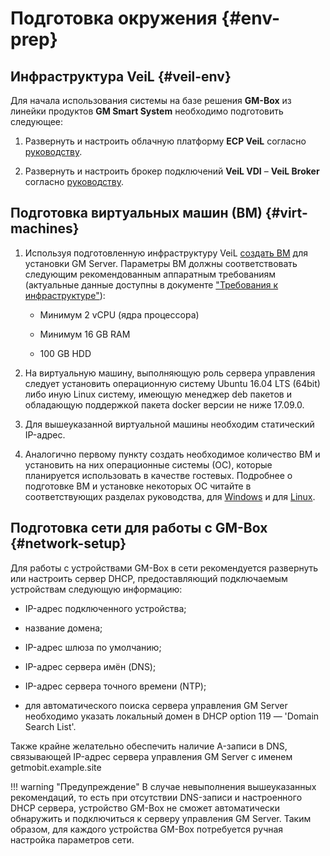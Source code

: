 # Подготовка окружения {#env-prep}

## Инфраструктура VeiL {#veil-env}

Для начала использования системы на базе решения **GM-Box** из линейки продуктов **GM Smart System** необходимо подготовить следующее:

1. Развернуть и настроить облачную платформу **ECP VeiL** согласно [руководству](https://veil.mashtab.org/docs/latest/).

1. Развернуть и настроить брокер подключений **VeiL VDI** – **VeiL Broker** согласно [руководству](https://veil.mashtab.org/vdi-docs/broker/engineer_guide/install/).

## Подготовка виртуальных машин (ВМ) {#virt-machines}

1. Используя подготовленную инфраструктуру VeiL [создать ВМ](https://veil.mashtab.org/docs/latest/base/operator_guide/domains/create/) для установки GM Server. Параметры ВМ должны соответствовать следующим рекомендованным аппаратным требованиям (актуальные данные доступны в документе ["Требования к инфраструктуре"](https://lk.getmobit.ru/cabinet-user/download-doc/40)):

    * Минимум 2 vCPU (ядра процессора)

    * Минимум 16 GB RAM

    * 100 GB HDD

1. На виртуальную машину, выполняющую роль сервера управления следует установить операционную систему Ubuntu 16.04 LTS (64bit) либо иную Linux систему, имеющую менеджер deb пакетов и обладающую поддержкой пакета docker версии не ниже 17.09.0.

1. Для вышеуказанной виртуальной машины необходим статический IP-адрес.

1. Аналогично первому пункту создать необходимое количество ВМ и установить на них операционные системы (ОС), которые планируется использовать в качестве гостевых. Подробнее о подготовке ВМ и установке некоторых ОС читайте в соответствующих разделах руководства, для [Windows](../../../broker/faq/rdp/example_template_win/) и для [Linux](../../../broker/faq/rdp/example_template_lin/).

## Подготовка сети для работы с GM-Box {#network-setup}

Для работы с устройствами GM-Box в сети рекомендуется развернуть или настроить сервер DHCP, предоставляющий подключаемым устройствам следующую информацию:

* IP-адрес подключенного устройства;

* название домена;

* IP-адрес шлюза по умолчанию;

* IP-адрес сервера имён (DNS);

* IP-адрес сервера точного времени (NTP);

* для автоматического поиска сервера управления GM Server необходимо указать локальный домен в DHCP option 119 — 'Domain Search List'.

Также крайне желательно обеспечить наличие A-записи в DNS, связывающей IP-адрес сервера управления GM Server с именем getmobit.example.site

!!! warning "Предупреждение"
    В случае невыполнения вышеуказанных рекомендаций, то есть при отсутствии DNS-записи и настроенного DHCP сервера, устройство GM-Box не сможет автоматически обнаружить и подключиться к серверу управления GM Server. Таким образом, для каждого устройства GM-Box потребуется ручная настройка параметров сети.
